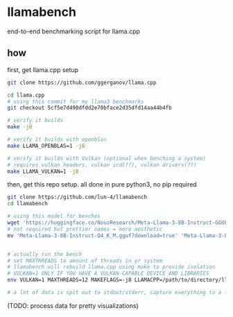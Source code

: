 # llamabench
end-to-end benchmarking script for llama.cpp

## how

first, get llama.cpp setup

```sh
git clone https://github.com/ggerganov/llama.cpp

cd llama.cpp
# using this commit for my llama3 benchmarks
git checkout 5cf5e7d490dfdd2e70bface2d35dfd14aa44b4fb

# verify it builds
make -j8

# verify it builds with openblas
make LLAMA_OPENBLAS=1 -j8

# verify it builds with Vulkan (optional when benching a system)
# requires vulkan headers, vulkan icd(??), vulkan drivers(??)
make LLAMA_VULKAN=1 -j8
```

then, get this repo setup. all done in pure python3, no pip required

```sh
git clone https://github.com/lun-4/llamabench
cd llamabench

# using this model for benches
wget 'https://huggingface.co/NousResearch/Meta-Llama-3-8B-Instruct-GGUF/resolve/main/Meta-Llama-3-8B-Instruct-Q4_K_M.gguf?download=true'
# not required but prettier names = more aesthetic
mv 'Meta-Llama-3-8B-Instruct-Q4_K_M.gguf?download=true' 'Meta-Llama-3-8B-Instruct-Q4_K_M.gguf'


# actually run the bench
# set MAXTHREADS to amount of threads in yr system
# llamabench will rebuild llama.cpp using make to provide isolation
# VULKAN=1 ONLY IF YOU HAVE A VULKAN-CAPABLE DEVICE AND LIBRARIES
env VULKAN=1 MAXTHREADS=12 MAKEFLAGS=-j8 LLAMACPP=/path/to/directory/llama.cpp MODEL=/path/to/model/file/Meta-Llama-3-8B-Instruct-Q4_K_M.gguf python3 ./bench.py

# a lot of data is spit out to stdout/stderr, capture everything to a file
```

(TODO: process data for pretty visualizations)
